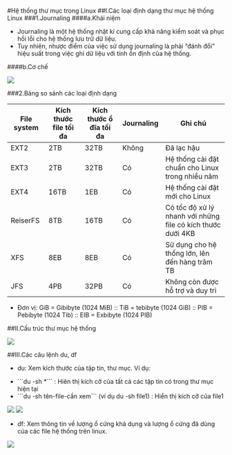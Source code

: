 #Hệ thống thư mục trong Linux
##I.Các loại định dạng thư mục hệ thống Linux
###1.Journaling
####a.Khái niệm

- Journaling là một hệ thống nhật kí cung cấp khả năng kiểm soát và phục hồi lỗi cho hệ thống lưu trữ dữ liệu.
- Tuy nhiên, nhược điểm của việc sử dụng journaling là phải “đánh đổi” hiệu suất trong việc ghi dữ liệu với tính ổn định của hệ thống.

####b.Cơ chế

<img src="http://i.imgur.com/q9JS7sl.png">

###2.Bảng so sánh các loại định dạng

| File system | Kích thước file tối đa  | Kích thước ổ đĩa tối đa| Journaling | Ghi chú |
|-------------|-------------------------|------------------------|------------|---------|
| EXT2 | 2TB | 32TB | Không | Đã lạc hậu |
| EXT3 | 2TB | 32TB | Có | Hệ thống cài đặt chuẩn cho Linux trong nhiều năm |
| EXT4 | 16TB | 1EB | Có | Hệ thống cài đặt mới cho Linux |
| ReiserFS | 8TB | 16TB | Có | Có tốc độ xử lý nhanh với những file có kích thước dưới 4KB |
| XFS | 8EB | 8EB | Có | Sử dụng cho hệ thống lớn, lên đến hàng trăm TB |
| JFS | 4PB | 32PB | Có | Không còn được hỗ trợ và duy trì |

- Đơn vị: GiB = Gibibyte (1024 MiB) :: TiB = tebibyte (1024 GiB) :: PIB = Pebibyte (1024 Tib) :: EIB = Exbibyte (1024 PIB)

##II.Cấu trúc thư mục hệ thống

<img src="http://i.imgur.com/YGX4cPs.png">

##III.Các câu lệnh du, df
- du: Xem kích thước của tập tin, thư mục.
Ví dụ:
<ul>
  <li>```du -sh *``` : Hiên thị kích cỡ của tất cả các tập tin có trong thư mục hiện tại</li>
  <li>```du -sh tên-file-cần xem``` (ví dụ du -sh file1) : Hiển thị kích cỡ của file1</li>
</ul>

<img src="http://i.imgur.com/5nTOiuA.png">

<img src="http://i.imgur.com/B3drwe2.png">

- df: Xem thông tin về lượng ổ cứng khả dụng và lượng ổ cứng đã dùng của các file hệ thống trên linux.

<img src="http://i.imgur.com/7FaFIEB.png">







